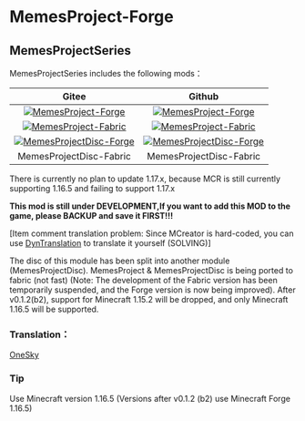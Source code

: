 # MemesProject-Forge 
## MemesProjectSeries

MemesProjectSeries includes the following mods：



|                            Gitee                             |                            Github                            |
| :----------------------------------------------------------: | :----------------------------------------------------------: |
| [![MemesProject-Forge](https://images.gitee.com/uploads/images/2021/0530/123027_1f7285d4_7560351.png "MemesProject-Forge")](https://gitee.com/tex-true-studio/MemesProject-Forge) | [![MemesProject-Forge](https://images.gitee.com/uploads/images/2021/0530/123027_1f7285d4_7560351.png "MemesProject-Forge")](https://github.com/TexTrueStudio/MemesProject-Forge) |
| [![MemesProject-Fabric](https://images.gitee.com/uploads/images/2021/0530/124442_f5473a65_7560351.png "MemesProject-Fabric")](https://gitee.com/tex-true-studio/MemesProject-Fabric) | [![MemesProject-Fabric](https://images.gitee.com/uploads/images/2021/0530/124442_f5473a65_7560351.png "MemesProject-Fabric")](https://github.com/TexTrueStudio/MemesProject-Fabric) |
| [![MemesProjectDisc-Forge](https://images.gitee.com/uploads/images/2021/0625/122424_69e1459d_7560351.png)](https://gitee.com/tex-true-studio/MemesProjectDisc-Forge) | [![MemesProjectDisc-Forge](https://images.gitee.com/uploads/images/2021/0625/122424_69e1459d_7560351.png)](https://github.com/TexTrueStudio/MemesprojectDisc-Forge) |
|                   MemesProjectDisc-Fabric                    |                   MemesProjectDisc-Fabric                    |


There is currently no plan to update 1.17.x, because MCR is still currently supporting 1.16.5 and failing to support 1.17.x

**This mod is still under DEVELOPMENT,If you want to add this MOD to the game, please BACKUP and save it FIRST!!!**

[Item comment translation problem: Since MCreator is hard-coded, you can use [DynTranslation](https:www.mcmod.cnclass2387.html) to translate it yourself (SOLVING)]

The disc of this module has been split into another module (MemesProjectDisc). MemesProject & MemesProjectDisc is being ported to fabric (not fast) (Note: The development of the Fabric version has been temporarily suspended, and the Forge version is now being improved). After v0.1.2(b2), support for Minecraft 1.15.2 will be dropped, and only Minecraft 1.16.5 will be supported.

### Translation：

[OneSky](https://textruestudio.oneskyapp.com/)

### Tip

Use Minecraft version 1.16.5 (Versions after v0.1.2 (b2) use Minecraft Forge 1.16.5)

